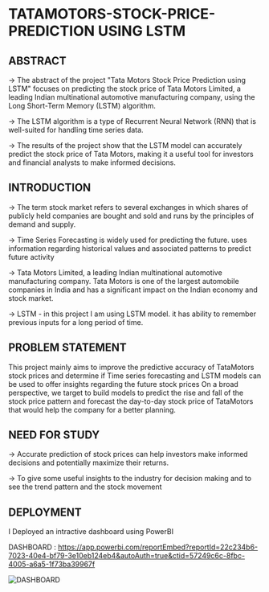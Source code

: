 # TATAMOTORS-STOCK-PRICE-PREDICTION USING LSTM

## ABSTRACT

 -> The abstract of the project "Tata Motors Stock Price Prediction using LSTM" focuses on predicting the stock price of Tata Motors Limited, a leading Indian multinational automotive manufacturing company, using the Long Short-Term Memory (LSTM) algorithm. 

-> The LSTM algorithm is a type of Recurrent Neural Network (RNN) that is well-suited for handling time series data. 

-> The results of the project show that the LSTM model can accurately predict the stock price of Tata Motors, making it a useful tool for investors and financial analysts to make informed decisions.


## INTRODUCTION

-> The term stock market refers to several exchanges in which shares of publicly held companies are bought and sold and runs by the principles of demand and supply.

-> Time Series Forecasting is widely used for predicting the future. uses information regarding historical values and associated patterns to predict future activity

-> Tata Motors Limited, a leading Indian multinational automotive manufacturing company. Tata Motors is one of the largest automobile companies in India and has a significant impact on the Indian economy and stock market.

-> LSTM - in this project I am using LSTM model. it has ability to remember previous inputs for a long period of time.

## PROBLEM STATEMENT 

This project mainly aims to improve the predictive accuracy of TataMotors stock prices and determine if Time series forecasting and LSTM models can be used to offer insights regarding the future stock prices On a broad perspective, we target to build models to predict the rise and fall of the stock price pattern and forecast the day-to-day stock price of TataMotors that would help the company for a better planning.

## NEED FOR STUDY 

-> Accurate prediction of stock prices can help investors make informed decisions and potentially maximize their returns.

-> To give some useful insights to the industry for decision making and to see the trend pattern and the stock movement


## DEPLOYMENT 

I Deployed an intractive dashboard using PowerBI 

DASHBOARD : https://app.powerbi.com/reportEmbed?reportId=22c234b6-7023-40e4-bf79-3e10eb124eb4&autoAuth=true&ctid=57249c6c-8fbc-4005-a6a5-1f73ba39967f

![DASHBOARD](https://user-images.githubusercontent.com/85839342/219654389-e2459cf4-d9a0-4afe-8b5d-cf92f4457fbe.jpeg)

